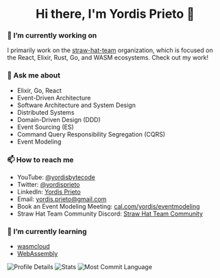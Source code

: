 <h1 align="center">Hi there, I'm Yordis Prieto 👋</h1>


### 🔭 I’m currently working on

I primarily work on the [straw-hat-team](https://github.com/straw-hat-team) organization, which is focused on the React, Elixir, Rust, Go, and WASM ecosystems. Check out my work!

### 💬 Ask me about

- Elixir, Go, React
- Event-Driven Architecture
- Software Architecture and System Design
- Distributed Systems
- Domain-Driven Design (DDD)
- Event Sourcing (ES)
- Command Query Responsibility Segregation (CQRS)
- Event Modeling
 
### 📫 How to reach me

- YouTube: [@yordisbytecode](https://www.youtube.com/@yordisbytecode)
- Twitter: [@yordisprieto](https://twitter.com/yordisprieto)
- LinkedIn: [Yordis Prieto](https://www.linkedin.com/in/yordisprieto/)
- Email: yordis.prieto@gmail.com
- Book an Event Modeling Meeting: [cal.com/yordis/eventmodeling](https://cal.com/yordis/eventmodeling)
- Straw Hat Team Community Discord: [Straw Hat Team Community](https://discord.gg/5WURzBb)

### 🌱 I’m currently learning

- [wasmcloud](https://wasmcloud.com/)
- [WebAssembly](https://webassembly.org/)

![Profile Details](https://github-profile-summary-cards.vercel.app/api/cards/profile-details?username=yordis&theme=github_dark)
![Stats](https://github-profile-summary-cards.vercel.app/api/cards/stats?username=yordis&theme=github_dark)
![Most Commit Language](https://github-profile-summary-cards.vercel.app/api/cards/most-commit-language?username=yordis&theme=github_dark&exclude=lua,MDX,shell,Markdown)

<!--
**yordis/yordis** is a ✨ _special_ ✨ repository because its `README.md` (this file) appears on your GitHub profile.

Here are some ideas to get you started:

- 🔭 I’m currently working on ...
- 🌱 I’m currently learning ...
- 👯 I’m looking to collaborate on ...
- 🤔 I’m looking for help with ...
- ⚡ Fun fact: ...
-->
